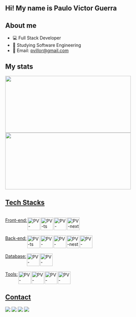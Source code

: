 ## Hi! My name is Paulo Victor Guerra

## About me
- 💻 Full Stack Developer
- 📓 Studying Software Engineering
- 📧 Email: pvillor@gmail.com
  
## My stats
<div>
  <a href="https://github.com/pvillor">
  <img height="180em" width="400px" src="https://github-readme-stats.vercel.app/api/top-langs/?username=pvillor&layout=compact&langs_count=5&theme=dark"/>
  <img height="180em" width="400px" src="https://github-readme-stats.vercel.app/api?username=pvillor&show_icons=true&theme=dark&include_all_commits=true&count_private=true"/>
</div>

## Tech Stacks
  <div style="display: inline_block"><br>
    <div style="display: flex; gap: 2px;">
      Front-end: 
      <img align="center" alt="PV-tailwind" height="40" width="40" src="https://cdn.jsdelivr.net/gh/devicons/devicon@latest/icons/tailwindcss/tailwindcss-original.svg">
      <img align="center" alt="PV-ts" height="40" width="40" src="https://cdn.jsdelivr.net/gh/devicons/devicon/icons/typescript/typescript-original.svg">
      <img align="center" alt="PV-react" height="40" width="40" src="https://cdn.jsdelivr.net/gh/devicons/devicon/icons/react/react-original.svg">
      <img align="center" alt="PV-next" height="40" width="40" src="https://cdn.jsdelivr.net/gh/devicons/devicon@latest/icons/nextjs/nextjs-original.svg">
    </div>
    <br>
    <div style="display: flex; gap: 2px">
      Back-end: 
      <img align="center" alt="PV-ts" height="40" width="40" src="https://cdn.jsdelivr.net/gh/devicons/devicon/icons/typescript/typescript-original.svg">
      <img align="center" alt="PV-node" height="40" width="40" src="https://cdn.jsdelivr.net/gh/devicons/devicon@latest/icons/nodejs/nodejs-plain-wordmark.svg">
      <img align="center" alt="PV-fastify" height="40" width="40" src="https://cdn.jsdelivr.net/gh/devicons/devicon@latest/icons/fastify/fastify-original.svg" />
      <img align="center" alt="PV-nest" height="40" width="40" src="https://cdn.jsdelivr.net/gh/devicons/devicon@latest/icons/nestjs/nestjs-original.svg">
      <img align="center" alt="PV-prisma" height="40" width="40" src="https://cdn.jsdelivr.net/gh/devicons/devicon@latest/icons/prisma/prisma-original.svg" />
    </div>
    <br>
    <div style="display: flex; gap: 2px">
      Database: 
      <img align="center" alt="PV-postgres" height="40" width="40" src="https://cdn.jsdelivr.net/gh/devicons/devicon/icons/postgresql/postgresql-plain.svg">
      <img align="center" alt="PV-mongodb" height="40" width="40" src="https://cdn.jsdelivr.net/gh/devicons/devicon@latest/icons/mongodb/mongodb-plain-wordmark.svg">
    </div>
    <br>
    <div style="display: flex; gap: 2px">
      Tools: 
      <img align="center" alt="PV-vscode" height="40" width="40" src="https://cdn.jsdelivr.net/gh/devicons/devicon/icons/vscode/vscode-original.svg" />
      <img align="center" alt="PV-docker" height="40" width="40" src="https://cdn.jsdelivr.net/gh/devicons/devicon/icons/docker/docker-plain.svg">
      <img align="center" alt="PV-insomnia" height="40" width="40" src="https://cdn.jsdelivr.net/gh/devicons/devicon@latest/icons/insomnia/insomnia-original-wordmark.svg">
      <img align="center" alt="PV-swagger" height="40" width="40" src="https://cdn.jsdelivr.net/gh/devicons/devicon@latest/icons/swagger/swagger-original.svg">
    </div>
  </div>

  ## Contact
  <div>
    <a href="https://www.linkedin.com/in/paulovictorguerra" target="_blank"><img src="https://img.shields.io/badge/-LinkedIn-%23007785?style=for-the-badge&logo=linkedin&logoColor=white" targe="_blank"></a>
    <a href="https://instagram.com/pvillor_" target="_blank"><img src="https://img.shields.io/badge/-Instagram-%23E4405F?style=for-the-badge&logo=instagram&logoColor=white" target="_blank"></a>
    <a href="mailto:pvillor@gmail.com"><img src="https://img.shields.io/badge/-Gmail-%23333?style=for-the-badge&logo=gmail&logoColor=white" target="_blank"></a>
    <a href="https://www.twitch.tv/pvillor" target="_blank"><img src="https://img.shields.io/badge/Twitch-9146FF?style=for-the-badge&logo=twitch&logoColor=white" target="_blank"></a>
  </div>
